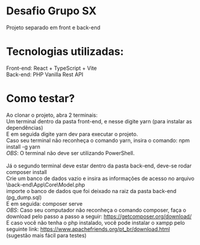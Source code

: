 # Desafio Grupo SX
Projeto separado em front e back-end

# Tecnologias utilizadas:<br/>
Front-end: React + TypeScript + Vite <br/>
Back-end: PHP Vanilla Rest API

# Como testar?
Ao clonar o projeto, abra 2 terminais:<br/> 
Um terminal dentro da pasta front-end, e nesse digite yarn (para instalar as dependências)<br/>
E em seguida digite yarn dev para executar o projeto.<br/>
Caso seu terminal não reconheça o comando yarn, insira o comando: npm install -g yarn<br/>
*OBS*: O terminal não deve ser utilizando PowerShell.
<br/><br/>
Já o segundo terminal deve estar dentro da pasta back-end, deve-se rodar composer install<br/>
Crie um banco de dados vazio e insira as informações de acesso no arquivo \back-end\App\Core\Model.php<br/>
importe o banco de dados que foi deixado na raiz da pasta back-end (pg_dump.sql)<br/>
E em seguida: composer serve<br/>
*OBS*: Caso seu computador não reconheça o comando composer, faça o download pelo passo a passo a seguir: https://getcomposer.org/download/<br/>
E caso você não tenha o php instalado, você pode instalar o xampp pelo seguinte link: https://www.apachefriends.org/pt_br/download.html (sugestão mais fácil para testes)
